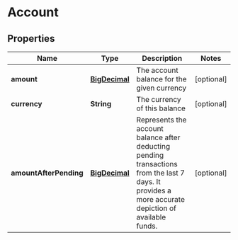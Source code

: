 

# Account

## Properties

Name | Type | Description | Notes
------------ | ------------- | ------------- | -------------
**amount** | [**BigDecimal**](BigDecimal.md) | The account balance for the given currency |  [optional]
**currency** | **String** | The currency of this balance |  [optional]
**amountAfterPending** | [**BigDecimal**](BigDecimal.md) | Represents the account balance after deducting pending transactions from the last 7 days. It provides a more accurate depiction of available funds. |  [optional]



